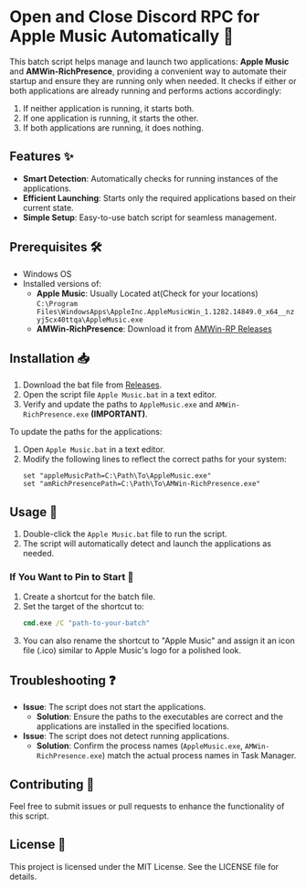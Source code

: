 
# Open and Close Discord RPC for Apple Music Automatically 🎵

This batch script helps manage and launch two applications: **Apple Music** and **AMWin-RichPresence**, providing a convenient way to automate their startup and ensure they are running only when needed. It checks if either or both applications are already running and performs actions accordingly:

1. If neither application is running, it starts both.
2. If one application is running, it starts the other.
3. If both applications are running, it does nothing.

## Features ✨

- **Smart Detection**: Automatically checks for running instances of the applications.
- **Efficient Launching**: Starts only the required applications based on their current state.
- **Simple Setup**: Easy-to-use batch script for seamless management.

## Prerequisites 🛠️

- Windows OS
- Installed versions of:
  - **Apple Music**: Usually Located at(Check for your locations) `C:\Program Files\WindowsApps\AppleInc.AppleMusicWin_1.1282.14849.0_x64__nzyj5cx40ttqa\AppleMusic.exe`
  - **AMWin-RichPresence**: Download it from [AMWin-RP Releases](https://github.com/PKBeam/AMWin-RP/releases)

## Installation 📥

1. Download the bat file from [Releases](https://github.com/Swoyamjeetcodes/Apple-Music-Discord-RPC-modified/releases).
2. Open the script file `Apple Music.bat` in a text editor.
3. Verify and update the paths to `AppleMusic.exe` and `AMWin-RichPresence.exe` **(IMPORTANT)**.

To update the paths for the applications:
1. Open `Apple Music.bat` in a text editor.
2. Modify the following lines to reflect the correct paths for your system:
   ```batch
   set "appleMusicPath=C:\Path\To\AppleMusic.exe"
   set "amRichPresencePath=C:\Path\To\AMWin-RichPresence.exe"
   ```

## Usage 🚀

1. Double-click the `Apple Music.bat` file to run the script.
2. The script will automatically detect and launch the applications as needed.

### If You Want to Pin to Start 📌

1. Create a shortcut for the batch file.
2. Set the target of the shortcut to:
   ```cmd
   cmd.exe /C "path-to-your-batch"
   ```
3. You can also rename the shortcut to "Apple Music" and assign it an icon file (.ico) similar to Apple Music's logo for a polished look.

## Troubleshooting ❓

- **Issue**: The script does not start the applications.
  - **Solution**: Ensure the paths to the executables are correct and the applications are installed in the specified locations.
- **Issue**: The script does not detect running applications.
  - **Solution**: Confirm the process names (`AppleMusic.exe`, `AMWin-RichPresence.exe`) match the actual process names in Task Manager.

## Contributing 🤝

Feel free to submit issues or pull requests to enhance the functionality of this script.

## License 📄

This project is licensed under the MIT License. See the LICENSE file for details.
